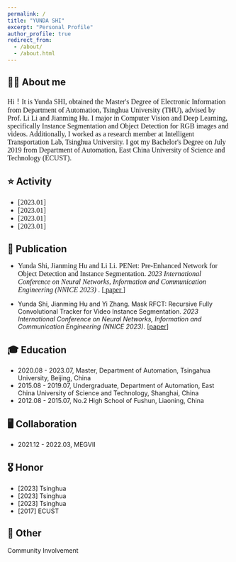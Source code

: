 ```yaml
---
permalink: /
title: "YUNDA SHI"
excerpt: "Personal Profile"
author_profile: true
redirect_from: 
  - /about/
  - /about.html
---
```



**👨‍🎓 About me**
------
<font size=3 face='Optima'> 
Hi！It is Yunda SHI, obtained the Master's Degree of Electronic Information from Department of Automation, Tsinghua University (THU), advised by Prof. Li Li and Jianming Hu. I major in Computer Vision and Deep Learning, specifically Instance Segmentation and Object Detection for RGB images and videos. Additionally, I worked as a research member at Intelligent Transportation Lab, Tsinghua University. I got my Bachelor's Degree on July 2019 from Department of Automation, East China University of Science and Technology (ECUST).
</font>

**⭐️ Activity**
------
* <font size=3 face='Optima'> [2023.01]</font>
* <font size=3 face='Optima'> [2023.01]</font>
* <font size=3 face='Optima'> [2023.01]</font>
* <font size=3 face='Optima'> [2023.01]</font>


**📝 Publication**
------
* <font size=3 face='Optima'> Yunda Shi, Jianming Hu and Li Li. PENet: Pre-Enhanced Network for Object Detection and Instance Segmentation. </font>
_<font size=3 face='Optima'> 2023 International Conference on Neural Networks, Information and Communication Engineering (NNICE 2023) </font>_.
[[<font size=3 face='Optima'> paper </font>](https://ieeexplore.ieee.org/abstract/document/10105781)]

* Yunda Shi, Jianming Hu and Yi Zhang. Mask RFCT: Recursive Fully Convolutional Tracker for Video Instance Segmentation. *2023 International Conference on Neural Networks, Information and Communication Engineering (NNICE 2023)*. [[paper](https://ieeexplore.ieee.org/abstract/document/10105756)]

**🎓 Education**
------
* 2020.08 - 2023.07, Master, Department of Automation, Tsingahua University, Beijing, China
* 2015.08 - 2019.07, Undergraduate, Department of Automation, East China University of Science and Technology, Shanghai, China
* 2012.08 - 2015.07, No.2 High School of Fushun, Liaoning, China

**🖥️ Collaboration**
------
* 2021.12 - 2022.03, MEGVII

**🎖️ Honor**
------
* [2023] Tsinghua
* [2023] Tsinghua
* [2023] Tsinghua
* [2017] ECUST


**🔋 Other**
------
Community Involvement





